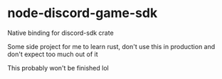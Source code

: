 # node-discord-game-sdk

Native binding for discord-sdk crate

Some side project for me to learn rust, don't use this in production and don't expect too much out of it

This probably won't be finished lol
